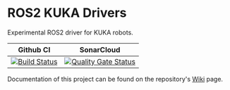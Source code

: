 # ROS2 KUKA Drivers

Experimental ROS2 driver for KUKA robots.


Github CI | SonarCloud
------------| ---------------
[![Build Status](https://github.com/kroshu/ros2_kuka_sunrise/workflows/CI/badge.svg?branch=master)](https://github.com/kroshu/ros2_kuka_sunrise/actions) | [![Quality Gate Status](https://sonarcloud.io/api/project_badges/measure?project=kroshu_ros2_kuka_drivers&metric=alert_status)](https://sonarcloud.io/dashboard?id=kroshu_ros2_kuka_drivers)

Documentation of this project can be found on the repository's [Wiki](https://github.com/kroshu/ros2_kuka_sunrise/wiki) page.
